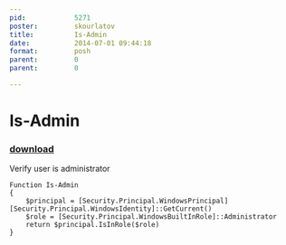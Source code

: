 ```yaml
---
pid:            5271
poster:         skourlatov
title:          Is-Admin
date:           2014-07-01 09:44:18
format:         posh
parent:         0
parent:         0

---
```


# Is-Admin

### [download](5271.ps1)

Verify user is administrator

```posh
Function Is-Admin
{
	$principal = [Security.Principal.WindowsPrincipal][Security.Principal.WindowsIdentity]::GetCurrent()
	$role = [Security.Principal.WindowsBuiltInRole]::Administrator
	return $principal.IsInRole($role)
}

```

